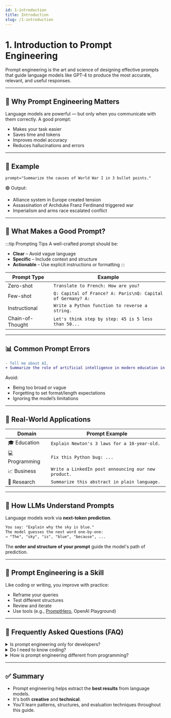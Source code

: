 ```yaml
---
id: 1-introduction
title: Introduction
slug: /1-introduction
---
```



# 1. Introduction to Prompt Engineering

Prompt engineering is the art and science of designing effective prompts that guide language models like GPT-4 to produce the most accurate, relevant, and useful responses.

---

## 🌟 Why Prompt Engineering Matters

Language models are powerful — but only when you communicate with them correctly. A good prompt:

- Makes your task easier
- Saves time and tokens
- Improves model accuracy
- Reduces hallucinations and errors

---

## 💬 Example

```mdx-code-block
prompt="Summarize the causes of World War I in 3 bullet points."
```

🟢 Output:
- Alliance system in Europe created tension  
- Assassination of Archduke Franz Ferdinand triggered war  
- Imperialism and arms race escalated conflict  

---

## 🎯 What Makes a Good Prompt?

:::tip Prompting Tips
A well-crafted prompt should be:
- **Clear** – Avoid vague language
- **Specific** – Include context and structure
- **Actionable** – Use explicit instructions or formatting
:::

| Prompt Type      | Example |
|------------------|---------|
| Zero-shot        | `Translate to French: How are you?` |
| Few-shot         | `Q: Capital of France? A: Paris\nQ: Capital of Germany? A:` |
| Instructional    | `Write a Python function to reverse a string.` |
| Chain-of-Thought | `Let's think step by step: 45 is 5 less than 50...` |

---

## 📊 Common Prompt Errors

```diff
- Tell me about AI.
+ Summarize the role of artificial intelligence in modern education in 100 words.
```

Avoid:
- Being too broad or vague
- Forgetting to set format/length expectations
- Ignoring the model’s limitations

---

## 📁 Real-World Applications

| Domain         | Prompt Example |
|----------------|----------------|
| 🎓 Education   | `Explain Newton's 3 laws for a 10-year-old.` |
| 💻 Programming | `Fix this Python bug: ...` |
| 📈 Business     | `Write a LinkedIn post announcing our new product.` |
| 🧠 Research     | `Summarize this abstract in plain language.` |

---

## 🧠 How LLMs Understand Prompts

Language models work via **next-token prediction**.

```txt
You say: "Explain why the sky is blue."
The model guesses the next word one-by-one:
→ "The", "sky", "is", "blue", "because", ...
```

The **order and structure of your prompt** guide the model's path of prediction.

---

## 🚀 Prompt Engineering is a Skill

Like coding or writing, you improve with practice:

- Reframe your queries
- Test different structures
- Review and iterate
- Use tools (e.g., [PromptHero](https://prompthero.com), OpenAI Playground)

---

## 🙋 Frequently Asked Questions (FAQ)

<details>
<summary>Is prompt engineering only for developers?</summary>

**No.** It's useful for teachers, marketers, analysts, writers — anyone using AI tools!

</details>

<details>
<summary>Do I need to know coding?</summary>

**Not necessarily.** Some advanced prompting can involve code (e.g., using APIs), but basic prompts require only clear language.

</details>

<details>
<summary>How is prompt engineering different from programming?</summary>

Programming is rule-based and deterministic. Prompting is probabilistic — you *influence* output rather than control it.

</details>

---

## ✅ Summary

- Prompt engineering helps extract the **best results** from language models.
- It's both **creative** and **technical**.
- You’ll learn patterns, structures, and evaluation techniques throughout this guide.

